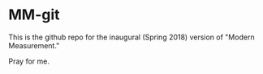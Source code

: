# MM-git

This is the github repo for the inaugural (Spring 2018) version of "Modern Measurement."

Pray for me.
